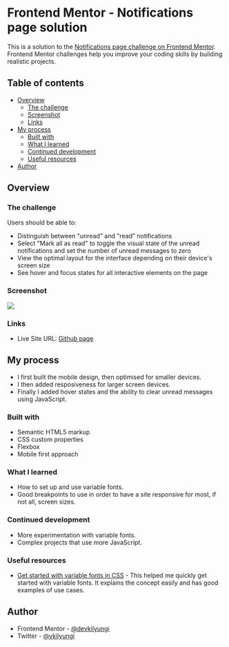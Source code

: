 # Frontend Mentor - Notifications page solution

This is a solution to the [Notifications page challenge on Frontend Mentor](https://www.frontendmentor.io/challenges/notifications-page-DqK5QAmKbC). Frontend Mentor challenges help you improve your coding skills by building realistic projects.

## Table of contents

- [Overview](#overview)
  - [The challenge](#the-challenge)
  - [Screenshot](#screenshot)
  - [Links](#links)
- [My process](#my-process)
  - [Built with](#built-with)
  - [What I learned](#what-i-learned)
  - [Continued development](#continued-development)
  - [Useful resources](#useful-resources)
- [Author](#author)

## Overview

### The challenge

Users should be able to:

- Distinguish between "unread" and "read" notifications
- Select "Mark all as read" to toggle the visual state of the unread notifications and set the number of unread messages to zero
- View the optimal layout for the interface depending on their device's screen size
- See hover and focus states for all interactive elements on the page

### Screenshot

![](./screenshot.jpg)

### Links

- Live Site URL: [Github page](https://your-live-site-url.com)

## My process

- I first built the mobile design, then optimised for smaller devices.
- I then added resposiveness for larger screen devices.
- Finally I added hover states and the ability to clear unread messages using JavaScript.

### Built with

- Semantic HTML5 markup
- CSS custom properties
- Flexbox
- Mobile first approach

### What I learned

- How to set up and use variable fonts.
- Good breakpoints to use in order to have a site responsive for most, if not all, screen sizes.

### Continued development

- More experimentation with variable fonts.
- Complex projects that use more JavaScript.

### Useful resources

- [Get started with variable fonts in CSS](https://www.creativebloq.com/features/get-started-with-variable-fonts-in-css) - This helped me quickly get started with variable fonts. It explains the concept easily and has good examples of use cases.

## Author

- Frontend Mentor - [@devkilyungi](https://www.frontendmentor.io/profile/devkilyungi)
- Twitter - [@vkilyungi](https://www.twitter.com/vkilyungi)
